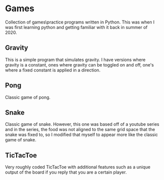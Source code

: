 # Games

Collection of games\practice programs written in Python. This was when I was first learning python and getting familiar with it back in summer of 2020.

## Gravity

This is a simple program that simulates gravity. I have versions where gravity is a constant, ones where gravity can be toggled on and off, one's where a fixed constant is applied in a direction.

## Pong

Classic game of pong.

## Snake

Classic game of snake. However, this one was based off of a youtube series and in the series, the food was not aligned to the same grid space that the snake was fixed to, so I modified that myself to appear more like the classic game of snake.

## TicTacToe

Very roughly coded TicTacToe with additional features such as a unique output of the board if you reply that you are a certain player.
